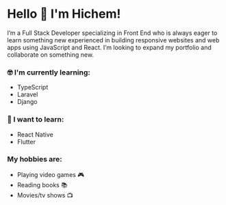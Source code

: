# Hello 👋 I'm Hichem!

I’m a Full Stack Developer specializing in Front End who is always eager to learn something new experienced in building responsive websites and web apps using JavaScript and React. I’m looking to expand my portfolio and collaborate on something new.  

### :nerd_face: I'm currently learning:  
- TypeScript
- Laravel
- Django

### :thinking: I want to learn:  
- React Native
- Flutter

### My hobbies are:  
- Playing video games :video_game:
- Reading books :books:
- Movies/tv shows :tv:  
